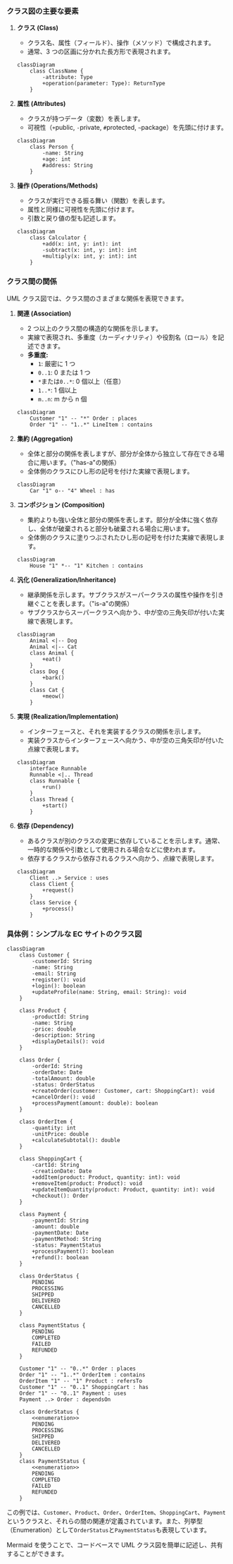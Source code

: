 ### クラス図の主要な要素

1.  **クラス (Class)**

    - クラス名、属性（フィールド）、操作（メソッド）で構成されます。
    - 通常、3 つの区画に分かれた長方形で表現されます。

    ```mermaid
    classDiagram
        class ClassName {
            -attribute: Type
            +operation(parameter: Type): ReturnType
        }
    ```

2.  **属性 (Attributes)**

    - クラスが持つデータ（変数）を表します。
    - 可視性（`+`public, `-`private, `#`protected, `~`package）を先頭に付けます。

    ```mermaid
    classDiagram
        class Person {
            -name: String
            +age: int
            #address: String
        }
    ```

3.  **操作 (Operations/Methods)**

    - クラスが実行できる振る舞い（関数）を表します。
    - 属性と同様に可視性を先頭に付けます。
    - 引数と戻り値の型も記述します。

    ```mermaid
    classDiagram
        class Calculator {
            +add(x: int, y: int): int
            -subtract(x: int, y: int): int
            +multiply(x: int, y: int): int
        }
    ```

### クラス間の関係

UML クラス図では、クラス間のさまざまな関係を表現できます。

1.  **関連 (Association)**

    - 2 つ以上のクラス間の構造的な関係を示します。
    - 実線で表現され、多重度（カーディナリティ）や役割名（ロール）を記述できます。
    - **多重度:**
      - `1`: 厳密に 1 つ
      - `0..1`: 0 または 1 つ
      - `*`または`0..*`: 0 個以上（任意）
      - `1..*`: 1 個以上
      - `m..n`: m から n 個

    ```mermaid
    classDiagram
        Customer "1" -- "*" Order : places
        Order "1" -- "1..*" LineItem : contains
    ```

2.  **集約 (Aggregation)**

    - 全体と部分の関係を表しますが、部分が全体から独立して存在できる場合に用います。（"has-a"の関係）
    - 全体側のクラスにひし形の記号を付けた実線で表現します。

    ```mermaid
    classDiagram
        Car "1" o-- "4" Wheel : has
    ```

3.  **コンポジション (Composition)**

    - 集約よりも強い全体と部分の関係を表します。部分が全体に強く依存し、全体が破棄されると部分も破棄される場合に用います。
    - 全体側のクラスに塗りつぶされたひし形の記号を付けた実線で表現します。

    ```mermaid
    classDiagram
        House "1" *-- "1" Kitchen : contains
    ```

4.  **汎化 (Generalization/Inheritance)**

    - 継承関係を示します。サブクラスがスーパークラスの属性や操作を引き継ぐことを表します。（"is-a"の関係）
    - サブクラスからスーパークラスへ向かう、中が空の三角矢印が付いた実線で表現します。

    ```mermaid
    classDiagram
        Animal <|-- Dog
        Animal <|-- Cat
        class Animal {
            +eat()
        }
        class Dog {
            +bark()
        }
        class Cat {
            +meow()
        }
    ```

5.  **実現 (Realization/Implementation)**

    - インターフェースと、それを実装するクラスの関係を示します。
    - 実装クラスからインターフェースへ向かう、中が空の三角矢印が付いた点線で表現します。

    ```mermaid
    classDiagram
        interface Runnable
        Runnable <|.. Thread
        class Runnable {
            +run()
        }
        class Thread {
            +start()
        }
    ```

6.  **依存 (Dependency)**

    - あるクラスが別のクラスの変更に依存していることを示します。通常、一時的な関係や引数として使用される場合などに使われます。
    - 依存するクラスから依存されるクラスへ向かう、点線で表現します。

    ```mermaid
    classDiagram
        Client ..> Service : uses
        class Client {
            +request()
        }
        class Service {
            +process()
        }
    ```

### 具体例：シンプルな EC サイトのクラス図

```mermaid
classDiagram
    class Customer {
        -customerId: String
        -name: String
        -email: String
        +register(): void
        +login(): boolean
        +updateProfile(name: String, email: String): void
    }

    class Product {
        -productId: String
        -name: String
        -price: double
        -description: String
        +displayDetails(): void
    }

    class Order {
        -orderId: String
        -orderDate: Date
        -totalAmount: double
        -status: OrderStatus
        +createOrder(customer: Customer, cart: ShoppingCart): void
        +cancelOrder(): void
        +processPayment(amount: double): boolean
    }

    class OrderItem {
        -quantity: int
        -unitPrice: double
        +calculateSubtotal(): double
    }

    class ShoppingCart {
        -cartId: String
        -creationDate: Date
        +addItem(product: Product, quantity: int): void
        +removeItem(product: Product): void
        +updateItemQuantity(product: Product, quantity: int): void
        +checkout(): Order
    }

    class Payment {
        -paymentId: String
        -amount: double
        -paymentDate: Date
        -paymentMethod: String
        -status: PaymentStatus
        +processPayment(): boolean
        +refund(): boolean
    }

    class OrderStatus {
        PENDING
        PROCESSING
        SHIPPED
        DELIVERED
        CANCELLED
    }

    class PaymentStatus {
        PENDING
        COMPLETED
        FAILED
        REFUNDED
    }

    Customer "1" -- "0..*" Order : places
    Order "1" -- "1..*" OrderItem : contains
    OrderItem "1" -- "1" Product : refersTo
    Customer "1" -- "0..1" ShoppingCart : has
    Order "1" -- "0..1" Payment : uses
    Payment ..> Order : dependsOn

    class OrderStatus {
        <<enumeration>>
        PENDING
        PROCESSING
        SHIPPED
        DELIVERED
        CANCELLED
    }
    class PaymentStatus {
        <<enumeration>>
        PENDING
        COMPLETED
        FAILED
        REFUNDED
    }
```

この例では、`Customer`、`Product`、`Order`、`OrderItem`、`ShoppingCart`、`Payment`というクラスと、それらの間の関連が定義されています。また、列挙型（Enumeration）として`OrderStatus`と`PaymentStatus`も表現しています。

Mermaid を使うことで、コードベースで UML クラス図を簡単に記述し、共有することができます。
